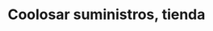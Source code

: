 ---
title: "Coolosar suministros, tienda"
url: /losar-de-la-vera/coolosar-suministros-tienda/
shop: Haushaltsartikel
---